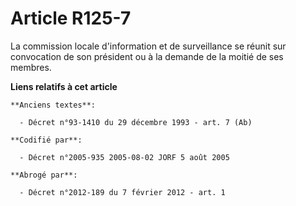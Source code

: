# Article R125-7

La commission locale d'information et de surveillance se réunit sur convocation de son président ou à la demande de la moitié
de ses membres.

**Liens relatifs à cet article**

	**Anciens textes**:

	  - Décret n°93-1410 du 29 décembre 1993 - art. 7 (Ab)

	**Codifié par**:

	  - Décret n°2005-935 2005-08-02 JORF 5 août 2005

	**Abrogé par**:

	  - Décret n°2012-189 du 7 février 2012 - art. 1
